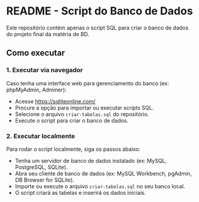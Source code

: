 # README - Script do Banco de Dados

Este repositório contém apenas o script SQL para criar o banco de dados do projeto final da matéria de BD.

## Como executar

### 1. Executar via navegador

Caso tenha uma interface web para gerenciamento do banco (ex: phpMyAdmin, Adminer):

- Acesse https://sqliteonline.com/
- Procure a opção para importar ou executar scripts SQL.
- Selecione o arquivo `criar-tabelas.sql` do repositório.
- Execute o script para criar o banco de dados.

### 2. Executar localmente

Para rodar o script localmente, siga os passos abaixo:

- Tenha um servidor de banco de dados instalado (ex: MySQL, PostgreSQL, SQLite).
- Abra seu cliente de banco de dados (ex: MySQL Workbench, pgAdmin, DB Browser for SQLite).
- Importe ou execute o arquivo `criar-tabelas.sql` no seu banco local.
- O script criará as tabelas e inserirá os dados iniciais.

